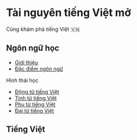 # Tài nguyên tiếng Việt mở 

Cùng khám phá tiếng Việt 🇻🇳

## Ngôn ngữ học 

* [Giới thiệu](docs/linguistics/gioi_thieu.md)
* [Đặc điểm ngôn ngữ](docs/linguistics/gioi_thieu-dac_diem_ngon_ngu.md)

Hình thái học

* [Động từ tiếng Việt](docs/vietnamese/hth-dong_tu_tieng_viet.md)
* [Tính từ tiếng Việt](docs/vietnamese/hth-tinh_tu_tieng_viet.md)
* [Phụ từ tiếng Việt](docs/vietnamese/hth-phu_tu_tieng_viet.md)
* [Đại từ tiếng Việt](docs/vietnamese/hth-dai_tu_tieng_viet.md)

## Tiếng Việt

